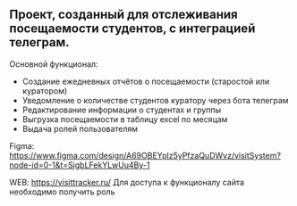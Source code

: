 <h2>Проект, созданный для отслеживания посещаемости студентов, с интеграцией телеграм.</h2>
Основной функционал:
<ul>
  <li>Создание ежедневных отчётов о посещаемости (старостой или куратором)</li>
  <li>Уведомление о количестве студентов куратору через бота телеграм</li>
  <li>Редактирование информации о студентах и группы</li>
  <li>Выгрузка посещаемости в таблицу excel по месяцам</li>
  <li>Выдача ролей пользователям</li>
</ul>

<p><span>Figma:</span> <a href="https://www.figma.com/design/A69OBEYplz5yPfzaQuDWvz/visitSystem?node-id=0-1&t=SjgbLFekYLwUu4By-1">https://www.figma.com/design/A69OBEYplz5yPfzaQuDWvz/visitSystem?node-id=0-1&t=SjgbLFekYLwUu4By-1</a></p>
<p><span>WEB:</span> <a href="https://visittracker.ru/">https://visittracker.ru/</a> <span>Для доступа к функционалу сайта необходимо получить роль</span></p>
